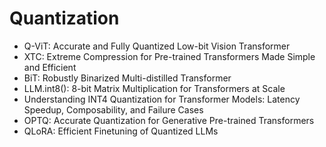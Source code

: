 # Quantization

- Q-ViT: Accurate and Fully Quantized Low-bit Vision Transformer
- XTC: Extreme Compression for Pre-trained Transformers Made Simple and Efficient
- BiT: Robustly Binarized Multi-distilled Transformer
- LLM.int8(): 8-bit Matrix Multiplication for Transformers at Scale
- Understanding INT4 Quantization for Transformer Models: Latency Speedup, Composability, and Failure Cases
- OPTQ: Accurate Quantization for Generative Pre-trained Transformers
- QLoRA: Efficient Finetuning of Quantized LLMs